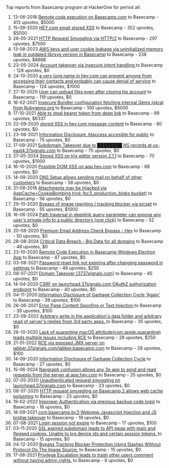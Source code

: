 Top reports from Basecamp program at HackerOne for period all:

1. 13-06-2018 [Remote code execution on Basecamp.com](https://hackerone.com/reports/365271) to Basecamp - 413 upvotes, $5000
2. 15-09-2020 [HEY.com email stored XSS](https://hackerone.com/reports/982291) to Basecamp - 352 upvotes, $5000
3. 28-05-2021 [HTTP Request Smuggling via HTTP/2](https://hackerone.com/reports/1211724) to Basecamp - 297 upvotes, $7500
4. 13-08-2023 [AWS keys and user cookie leakage via uninitialized memory leak in outdated librsvg version in Basecamp](https://hackerone.com/reports/2107680) to Basecamp - 238 upvotes, $8868
5. 23-05-2024 [Account takeover via insecure intent handling  ](https://hackerone.com/reports/2516732) to Basecamp - 128 upvotes, $0
6. 24-10-2020 [a very long name in hey.com can prevent anyone from accessing their contacts and probably can cause denial of service](https://hackerone.com/reports/1018037) to Basecamp - 124 upvotes, $1000
7. 27-10-2020 [User can upload files even after closing his account](https://hackerone.com/reports/1020371) to Basecamp - 119 upvotes, $0
8. 16-02-2021 [Insecure Bundler configuration fetching internal Gems (okra) from Rubygems.org](https://hackerone.com/reports/1104874) to Basecamp - 100 upvotes, $5000
9. 17-10-2021 [Able to steal bearer token from deep link](https://hackerone.com/reports/1372667) to Basecamp - 99 upvotes, $6337
10. 22-09-2020 [stored XSS in hey.com message content](https://hackerone.com/reports/988272) to Basecamp - 80 upvotes, $0
11. 23-06-2021 [Information Disclosure .htaccess accesible for public](https://hackerone.com/reports/1241849) to Basecamp - 75 upvotes, $0
12. 17-09-2021 [Subdomain Takeover due to ████████ NS records at us-east4.37signals.com](https://hackerone.com/reports/1342422) to Basecamp - 75 upvotes, $0
13. 27-05-2024 [Stored XSS on trix editor version 2.1.1](https://hackerone.com/reports/2521419) to Basecamp - 70 upvotes, $1000
14. 16-10-2020 [Possible DOM XSS on app.hey.com](https://hackerone.com/reports/1010132) to Basecamp - 68 upvotes, $0
15. 14-09-2020 [DNS Setup allows sending mail on behalf of other customers](https://hackerone.com/reports/981824) to Basecamp - 58 upvotes, $0
16. 31-08-2018 [Attachments may be hijacked via AppCache+CookieBombing trick (bc3_production_blobs bucket)](https://hackerone.com/reports/403602) to Basecamp - 56 upvotes, $0
17. 29-10-2020 [Bypass of image rewriting / tracking blocker via srcset](https://hackerone.com/reports/1021885) to Basecamp - 55 upvotes, $1000
18. 16-06-2024 [Path traversal in deeplink query parameter can expose any user's private info to a public directory (one click)](https://hackerone.com/reports/2553411) to Basecamp - 52 upvotes, $0
19. 20-08-2020 [Premium Email Address Check Bypass - Hey](https://hackerone.com/reports/963774) to Basecamp - 50 upvotes, $0
20. 28-08-2024 [Critical Data Breach - Big Data for all domains](https://hackerone.com/reports/2686225) to Basecamp - 48 upvotes, $0
21. 23-10-2020 [Remote Code Execution in Basecamp Windows Electron App](https://hackerone.com/reports/1016966) to Basecamp - 47 upvotes, $0
22. 03-08-2021 [Password reset link not expiring after changing password in settings](https://hackerone.com/reports/1288898) to Basecamp - 46 upvotes, $250
23. 08-07-2021 [Domain Takeover [3737signals.com]](https://hackerone.com/reports/1253926) to Basecamp - 45 upvotes, $0
24. 14-04-2020 [CSRF on launchpad.37signals.com OAuth2 authorization endpoint](https://hackerone.com/reports/850022) to Basecamp - 40 upvotes, $0
25. 04-11-2020 [Information Disclosure of Garbage Collection Cycle 'Again' ](https://hackerone.com/reports/1026196) to Basecamp - 39 upvotes, $100
26. 26-06-2021 [Error Page Content Spoofing or Text Injection ](https://hackerone.com/reports/1245051) to Basecamp - 39 upvotes, $100
27. 23-09-2022 [Arbitrary write in the application's data folder and arbitrary read of server's replies from 3rd party apps. ](https://hackerone.com/reports/1710541) to Basecamp - 35 upvotes, $0
28. 26-10-2020 [Lack of quarantine macOS attribute(com.apple.quarantine) leads multiple issues including RCE](https://hackerone.com/reports/1019389) to Basecamp - 28 upvotes, $250
29. 21-01-2022 [RCE via exposed JMX server on jabber.37signals.com/jabber.basecamp.com](https://hackerone.com/reports/1456063) to Basecamp - 28 upvotes, $100
30. 14-09-2020 [Information Disclosure of Garbage Collection Cycle](https://hackerone.com/reports/981796) to Basecamp - 27 upvotes, $0
31. 15-06-2024 [Navgraph confusion allows any 3p app to send and read requests from the server at app.hey.com](https://hackerone.com/reports/2552879) to Basecamp - 25 upvotes, $0
32. 07-05-2020 [Unauthenticated request smuggling on launchpad.37signals.com](https://hackerone.com/reports/867577) to Basecamp - 23 upvotes, $0
33. 08-07-2020 [HTTP request smuggling on Basecamp 2 allows web cache poisoning](https://hackerone.com/reports/919175) to Basecamp - 23 upvotes, $0
34. 19-02-2022 [Improper Authentication via previous backup code login](https://hackerone.com/reports/1485788) to Basecamp - 18 upvotes, $0
35. 18-09-2021 [com.basecamp.bc3 Webview Javascript Injection and JS bridge takeover](https://hackerone.com/reports/1343300) to Basecamp - 18 upvotes, $0
36. 07-08-2021 [Login session not expire](https://hackerone.com/reports/1294231) to Basecamp - 17 upvotes, $100
37. 03-11-2020 [SSL expired subdomain leads to API swap with main and flagged cookies. Unable to log device ids and certain session tokens. ](https://hackerone.com/reports/1024880) to Basecamp - 15 upvotes, $0
38. 04-12-2020 [Bypass Tracking Blocker Protection Using Slashes Without Protocol On The Image Source.](https://hackerone.com/reports/1050656) to Basecamp - 15 upvotes, $0
39. 17-08-2021 [Privilege Escalation leads to trash other users comment without having admin rights.](https://hackerone.com/reports/1307943) to Basecamp - 8 upvotes, $0
